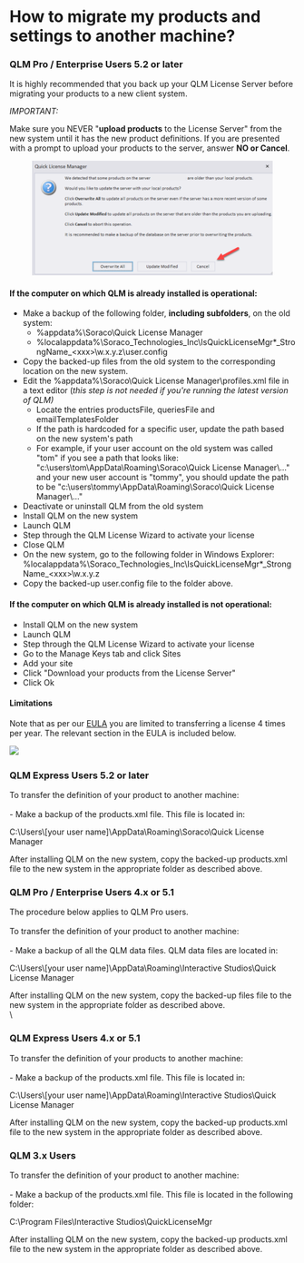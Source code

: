 # How to migrate my products and settings to another machine?

### QLM Pro /  Enterprise Users 5.2 or later <a href="#h_01hbdvpw4mt71a334hca07cczv" id="h_01hbdvpw4mt71a334hca07cczv"></a>

It is highly recommended that you back up your QLM License Server before migrating your products to a new client system.

_IMPORTANT:_

Make sure you NEVER  "**upload products** to the License Server" from the new system until it has the new product definitions. If you are presented with a prompt to upload your products to the server, answer **NO or Cancel**.

<figure><img src="../.gitbook/assets/image (60).png" alt=""><figcaption></figcaption></figure>

#### If the computer on which QLM is already installed is operational: <a href="#h_01hbdw63payjcgqfwth2fztaq0" id="h_01hbdw63payjcgqfwth2fztaq0"></a>

* Make a backup of the following folder, **including subfolders**, on the old system:
  * %appdata%\Soraco\Quick License Manager
  * %localappdata%\Soraco\_Technologies\_Inc\IsQuickLicenseMgr\*\_StrongName\_\<xxx>\w.x.y.z\user.config
* Copy the backed-up files from the old system to the corresponding location on the new system.
* Edit the %appdata%\Soraco\Quick License Manager\profiles.xml file in a text editor (_this step is not needed if you're running the latest version of QLM)_
  * Locate the entries productsFile, queriesFile and emailTemplatesFolder
  * If the path is hardcoded for a specific user, update the path based on the new system's path
  * For example, if your user account on the old system was called "tom" if you see a path that looks like: "c:\users\tom\AppData\Roaming\Soraco\Quick License Manager\\..." and your new user account is "tommy", you should update the path to be "c:\users\tommy\AppData\Roaming\Soraco\Quick License Manager\\..."
* Deactivate or uninstall QLM from the old system
* Install QLM on the new system
* Launch QLM&#x20;
* Step through the QLM License Wizard to activate your license
* Close QLM
* On the new system, go to the following folder in Windows Explorer: %localappdata%\Soraco\_Technologies\_Inc\IsQuickLicenseMgr\*\_StrongName\_\<xxx>\w.x.y.z
* Copy the backed-up user.config file to the folder above.

#### If the computer on which QLM is already installed is not operational: <a href="#h_01hbdw68ntqefjnr8nhq9bgdkm" id="h_01hbdw68ntqefjnr8nhq9bgdkm"></a>

* Install QLM on the new system
* Launch QLM&#x20;
* Step through the QLM License Wizard to activate your license
* Go to the Manage Keys tab and click Sites
* Add your site
* Click "Download your products from the License Server"
* Click Ok

#### **Limitations** <a href="#h_01hbdvpw4mq4mt0y92r3svvn16" id="h_01hbdvpw4mq4mt0y92r3svvn16"></a>

Note that as per our [EULA](http://soraco.co/products/qlm/QlmLicense.pdf) you are limited to transferring a license 4 times per year. The relevant section in the EULA is included below.

![](https://support.soraco.co/attachments/token/aUcubhviFxr0dtJwAdCzkG8A6/?name=inline-1029670197.png)

&#x20;

### QLM Express Users 5.2 or later <a href="#h_01hbdvpw4mhwvc7evhxrckpq0p" id="h_01hbdvpw4mhwvc7evhxrckpq0p"></a>

To transfer the definition of your product to another machine:\
\
\- Make a backup of the products.xml file. This file is located in:

C:\Users\\\[your user name]\AppData\Roaming\Soraco\Quick License Manager

After installing QLM on the new system, copy the backed-up products.xml file to the new system in the appropriate folder as described above.

#### &#x20; <a href="#h_01hbdvpw4mh74qp2zxr0s0324f" id="h_01hbdvpw4mh74qp2zxr0s0324f"></a>

### QLM Pro / Enterprise Users 4.x or 5.1 <a href="#h_01hbdvpw4m0apd4h5zr76nndb2" id="h_01hbdvpw4m0apd4h5zr76nndb2"></a>

The procedure below applies to QLM Pro users.\
\
To transfer the definition of your product to another machine:\
\
\- Make a backup of all the QLM data files. QLM data files are located in:

C:\Users\\\[your user name]\AppData\Roaming\Interactive Studios\Quick License Manager

After installing QLM on the new system, copy the backed-up files file to the new system in the appropriate folder as described above.\
\


### QLM Express Users 4.x or 5.1 <a href="#h_01hbdvpw4m9chjeb5wev33wybp" id="h_01hbdvpw4m9chjeb5wev33wybp"></a>

To transfer the definition of your products to another machine:\
\
\- Make a backup of the products.xml file. This file is located in:

C:\Users\\\[your user name]\AppData\Roaming\Interactive Studios\Quick License Manager

After installing QLM on the new system, copy the backed-up products.xml file to the new system in the appropriate folder as described above.

### QLM 3.x Users <a href="#h_01hbdvpw4mbcbxt1gj3zg591by" id="h_01hbdvpw4mbcbxt1gj3zg591by"></a>

To transfer the definition of your product to another machine:\
\
\- Make a backup of the products.xml file. This file is located in the following folder:

C:\Program Files\Interactive Studios\QuickLicenseMgr

After installing QLM on the new system, copy the backed-up products.xml file to the new system in the appropriate folder as described above.

